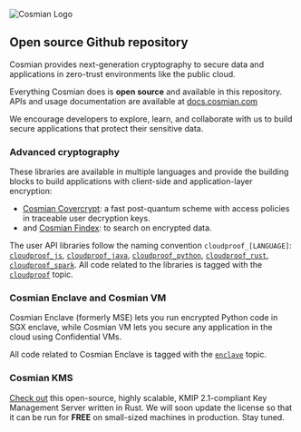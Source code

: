 ![Cosmian Logo](https://cosmian.com/wp-content/uploads/2024/03/Cosmian-Logo.svg) 

## Open source Github repository

Cosmian provides next-generation cryptography to secure data and applications in zero-trust environments like the public cloud. 

Everything Cosmian does is **open source** and available in this repository.
APIs and usage documentation are available at [docs.cosmian.com](https://docs.cosmian.com)

We encourage developers to explore, learn, and collaborate with us to build secure applications that protect their sensitive data.

### Advanced cryptography

These libraries are available in multiple languages and provide the building blocks to build applications with client-side and application-layer encryption: 

 - [Cosmian Covercrypt](https://github.com/Cosmian/cover_crypt): a fast post-quantum scheme with access policies in traceable user decryption keys.
 - and [Cosmian Findex](https://github.com/Cosmian/findex): to search on encrypted data.

The user API libraries follow the naming convention `cloudproof_[LANGUAGE]`: [`cloudproof_js`](https://github.com/Cosmian/cloudproof_js), [`cloudproof_java`](https://github.com/Cosmian/cloudproof_java), [`cloudproof_python`](https://github.com/Cosmian/cloudproof_python), [`cloudproof_rust`](https://github.com/Cosmian/cloudproof_rust), [`cloudproof_spark`](https://github.com/Cosmian/cloudproof_spark).
All code related to the libraries is tagged with the [`cloudproof`](https://github.com/search?q=topic%3Acloudproof+org%3ACosmian+fork%3Atrue&type=repositories) topic.

### Cosmian Enclave and Cosmian VM

Cosmian Enclave (formerly MSE) lets you run encrypted Python code in SGX enclave, while Cosmian VM lets you secure any application in the cloud using Confidential VMs.

All code related to Cosmian Enclave is tagged with the [`enclave`](https://github.com/search?q=topic%3Aenclave+org%3ACosmian+fork%3Atrue&type=repositories) topic.

### Cosmian KMS

[Check out](https://github.com/Cosmian/kms) this open-source, highly scalable, KMIP 2.1-compliant Key Management Server written in Rust. We will soon update the license so that it can be run for **FREE** on small-sized machines in production. Stay tuned.

